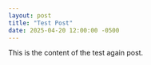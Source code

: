 ```yaml
---
layout: post
title: "Test Post"
date: 2025-04-20 12:00:00 -0500
---
```

This is the content of the test again post.
